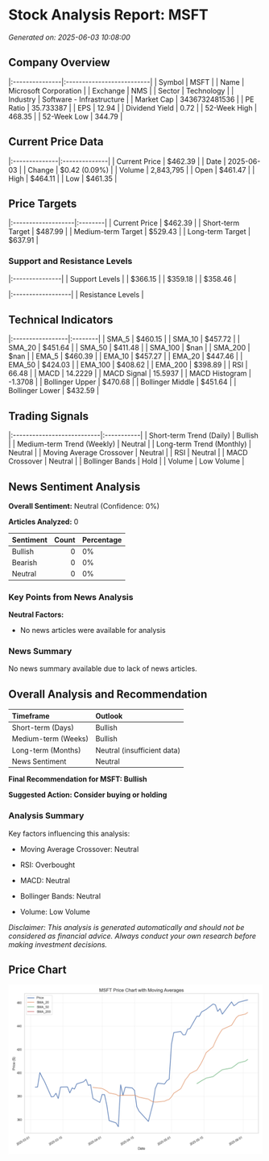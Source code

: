 # Stock Analysis Report: MSFT

*Generated on: 2025-06-03 10:08:00*


## Company Overview

|:---------------|:--------------------------|
| Symbol         | MSFT                      |
| Name           | Microsoft Corporation     |
| Exchange       | NMS                       |
| Sector         | Technology                |
| Industry       | Software - Infrastructure |
| Market Cap     | 3436732481536             |
| PE Ratio       | 35.733387                 |
| EPS            | 12.94                     |
| Dividend Yield | 0.72                      |
| 52-Week High   | 468.35                    |
| 52-Week Low    | 344.79                    |


## Current Price Data

|:--------------|:--------------|
| Current Price | $462.39       |
| Date          | 2025-06-03    |
| Change        | $0.42 (0.09%) |
| Volume        | 2,843,795     |
| Open          | $461.47       |
| High          | $464.11       |
| Low           | $461.35       |


## Price Targets

|:-------------------|:--------|
| Current Price      | $462.39 |
| Short-term Target  | $487.99 |
| Medium-term Target | $529.43 |
| Long-term Target   | $637.91 |


### Support and Resistance Levels

|:---------------|
| Support Levels |
| $366.15        |
| $359.18        |
| $358.46        |


|:------------------|
| Resistance Levels |


## Technical Indicators

|:-----------------|:--------|
| SMA_5            | $460.15 |
| SMA_10           | $457.72 |
| SMA_20           | $451.64 |
| SMA_50           | $411.48 |
| SMA_100          | $nan    |
| SMA_200          | $nan    |
| EMA_5            | $460.39 |
| EMA_10           | $457.27 |
| EMA_20           | $447.46 |
| EMA_50           | $424.03 |
| EMA_100          | $408.62 |
| EMA_200          | $398.89 |
| RSI              | 66.48   |
| MACD             | 14.2229 |
| MACD Signal      | 15.5937 |
| MACD Histogram   | -1.3708 |
| Bollinger Upper  | $470.68 |
| Bollinger Middle | $451.64 |
| Bollinger Lower  | $432.59 |


## Trading Signals

|:---------------------------|:-----------|
| Short-term Trend (Daily)   | Bullish    |
| Medium-term Trend (Weekly) | Neutral    |
| Long-term Trend (Monthly)  | Neutral    |
| Moving Average Crossover   | Neutral    |
| RSI                        | Neutral    |
| MACD Crossover             | Neutral    |
| Bollinger Bands            | Hold       |
| Volume                     | Low Volume |


## News Sentiment Analysis

**Overall Sentiment:** Neutral (Confidence: 0%)

**Articles Analyzed:** 0


| Sentiment   |   Count | Percentage   |
|:------------|--------:|:-------------|
| Bullish     |       0 | 0%           |
| Bearish     |       0 | 0%           |
| Neutral     |       0 | 0%           |


### Key Points from News Analysis

**Neutral Factors:**

- No news articles were available for analysis



### News Summary

No news summary available due to lack of news articles.


## Overall Analysis and Recommendation

| Timeframe           | Outlook                     |
|:--------------------|:----------------------------|
| Short-term (Days)   | Bullish                     |
| Medium-term (Weeks) | Bullish                     |
| Long-term (Months)  | Neutral (insufficient data) |
| News Sentiment      | Neutral                     |


**Final Recommendation for MSFT: Bullish**

**Suggested Action: Consider buying or holding**


### Analysis Summary

Key factors influencing this analysis:

- Moving Average Crossover: Neutral

- RSI: Overbought

- MACD: Neutral

- Bollinger Bands: Neutral

- Volume: Low Volume



*Disclaimer: This analysis is generated automatically and should not be considered as financial advice. Always conduct your own research before making investment decisions.*



## Price Chart

![MSFT Price Chart](reports\charts\MSFT_price_chart.png)
